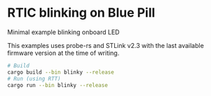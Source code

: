 # RTIC blinking on Blue Pill #

Minimal example blinking onboard LED

This examples uses probe-rs and STLink v2.3 with the last available firmware version
at the time of writing.

```bash
# Build
cargo build --bin blinky --release
# Run (using RTT)
cargo run --bin blinky --release
```
